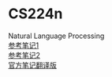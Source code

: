 # CS224n
Natural Language Processing  
[参考笔记1](https://zhuanlan.zhihu.com/p/59016893)  
[参考笔记2](https://zhuanlan.zhihu.com/p/61625439)  
[官方笔记翻译版](https://zhuanlan.zhihu.com/p/61928885)


